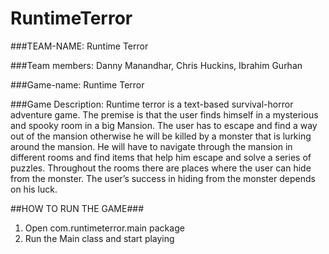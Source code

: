 # RuntimeTerror

###TEAM-NAME: Runtime Terror

###Team members: 
Danny Manandhar, Chris Huckins, Ibrahim Gurhan

###Game-name: 
Runtime Terror

###Game Description:
Runtime terror is a text-based survival-horror adventure game. The premise is that the user finds himself in a mysterious and spooky room in a big Mansion. The user has to escape and find a way out of the mansion otherwise he will be killed by a monster that is lurking around the mansion. He will have to navigate through the mansion in different rooms and find items that help him escape and solve a series of puzzles. Throughout the rooms there are places where the user can hide from the monster. The user’s success in hiding from the monster depends on his luck.

##HOW TO RUN THE GAME###

1. Open com.runtimeterror.main package
2. Run the Main class and start playing
